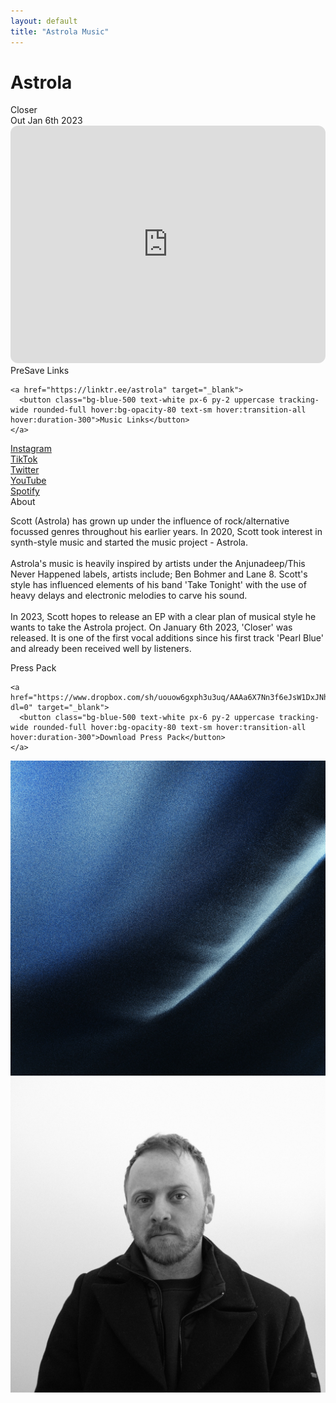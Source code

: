```yaml
---
layout: default
title: "Astrola Music"
---
```


<div class="py-24 max-w-xl px-6 mx-auto text-center text-white relative">
  <h1 class="text-4xl font-bold uppercase tracking-widest mb-6">Astrola</h1>

  <div class="uppercase font-semibold text-xl tracking-widest mb-1">Closer</div>

  <div class="uppercase text-sm tracking-wider opacity-70 mb-12">Out Jan 6th 2023</div>

  <div class="mb-12">
    <iframe style="border-radius:12px" src="https://open.spotify.com/embed/playlist/6mktKSmcUr3wXQxEz8dWei?utm_source=generator&theme=0" width="100%" height="380" frameBorder="0" allowfullscreen="" allow="autoplay; clipboard-write; encrypted-media; fullscreen; picture-in-picture" loading="lazy"></iframe>
  </div>

  <div class="mb-12">
    <div class="uppercase font-semibold text-xl tracking-widest mb-4">PreSave Links</div>

    <a href="https://linktr.ee/astrola" target="_blank">
      <button class="bg-blue-500 text-white px-6 py-2 uppercase tracking-wide rounded-full hover:bg-opacity-80 text-sm hover:transition-all hover:duration-300">Music Links</button>
    </a>
  </div>

  <div class="mb-12">
    <div class="mb-2"><a class="underline" href="https://instagram.com/astrolamusic" target="_blank">Instagram</a></div>
    <div class="mb-2"><a class="underline" href="https://tiktok.com/@astrola" target="_blank">TikTok</a></div>
    <div class="mb-2"><a class="underline" href="https://twitter.com/astrolamusic" target="_blank">Twitter</a></div>
    <div class="mb-2"><a class="underline" href="https://www.youtube.com/@astrola" target="_blank">YouTube</a></div>
    <div><a class="underline" href="https://open.spotify.com/artist/1j0M2tya71KeHX2i0cRmOt" target="_blank">Spotify</a></div>
  </div>
  
  <div class="bio mb-12">
  <div class="uppercase font-semibold text-xl tracking-widest mb-4">About</div>
    <div class="opacity-70">
      <p>
        Scott (Astrola) has grown up under the influence of rock/alternative focussed genres throughout his earlier years. In 2020, Scott took interest in synth-style music and started the music project - Astrola. 
        <br><br>
        Astrola's music is heavily inspired by artists under the Anjunadeep/This Never Happened labels, artists include; Ben Bohmer and Lane 8. Scott's style has influenced elements of his band 'Take Tonight' with the use of heavy delays and electronic melodies to carve his sound.
        <br><br>
        In 2023, Scott hopes to release an EP with a clear plan of musical style he wants to take the Astrola project. On January 6th 2023, 'Closer' was released. It is one of the first vocal additions since his first track 'Pearl Blue' and already been received well by listeners.
      </p>
    </div>
  </div>


  <div class="mb-12">
    <div class="uppercase font-semibold text-xl tracking-widest mb-4">Press Pack</div>

    <a href="https://www.dropbox.com/sh/uouow6gxph3u3uq/AAAa6X7Nn3f6eJsW1DxJNhLIa?dl=0" target="_blank">
      <button class="bg-blue-500 text-white px-6 py-2 uppercase tracking-wide rounded-full hover:bg-opacity-80 text-sm hover:transition-all hover:duration-300">Download Press Pack</button>
    </a>
  </div>

  <div class="mb-12">
    <div class="grid md:grid-cols-2 gap-12">
      <a href="/assets/img/astrola-press-1.jpg" data-fancybox="gallery"><img src="/assets/img/astrola-press-1.jpg" alt="astrola scott" class="w-full"></a>
      <a href="/assets/img/astrola-press-2.jpg" data-fancybox="gallery"><img src="/assets/img/astrola-press-2.jpg" alt="astrola scott guitar" class="w-full"></a>
    </div>
  </div>

</div>
